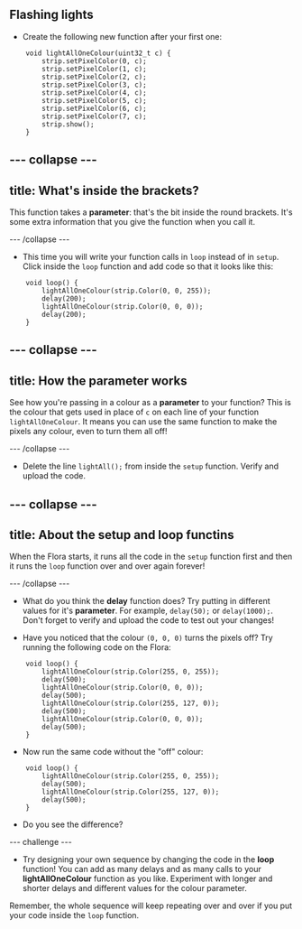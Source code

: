 ## Flashing lights

+ Create the following new function after your first one:

``` 
    void lightAllOneColour(uint32_t c) {
        strip.setPixelColor(0, c);
        strip.setPixelColor(1, c);
        strip.setPixelColor(2, c);
        strip.setPixelColor(3, c);
        strip.setPixelColor(4, c);
        strip.setPixelColor(5, c);
        strip.setPixelColor(6, c);
        strip.setPixelColor(7, c);
        strip.show();
    }
```

--- collapse ---
---
title: What's inside the brackets?
---

This function takes a **parameter**: that's the bit inside the round brackets. It's some extra information that you give the function when you call it.

--- /collapse ---

+ This time you will write your function calls in `loop` instead of in `setup`. Click inside the `loop` function and add code so that it looks like this:

```
    void loop() {
        lightAllOneColour(strip.Color(0, 0, 255));
        delay(200);
        lightAllOneColour(strip.Color(0, 0, 0));
        delay(200);
    }
```

--- collapse ---
---
title: How the parameter works
---

See how you're passing in a colour as a **parameter** to your function? This is the colour that gets used in place of `c` on each line of your function `lightAllOneColour`. It means you can use the same function to make the pixels any colour, even to turn them all off!

--- /collapse ---

+ Delete the line `lightAll();` from inside the `setup` function. Verify and upload the code.

--- collapse ---
---
title: About the setup and loop functins
---

When the Flora starts, it runs all the code in the `setup` function first and then it runs the `loop` function over and over again forever!

--- /collapse ---

+ What do you think the **delay** function does? Try putting in different values for it's **parameter**. For example, `delay(50);` or `delay(1000);`. Don't forget to verify and upload the code to test out your changes!

+ Have you noticed that the colour `(0, 0, 0)` turns the pixels off? Try running the following code on the Flora:

```
    void loop() {
        lightAllOneColour(strip.Color(255, 0, 255));
        delay(500);
        lightAllOneColour(strip.Color(0, 0, 0));
        delay(500);
        lightAllOneColour(strip.Color(255, 127, 0));
        delay(500);
        lightAllOneColour(strip.Color(0, 0, 0));
        delay(500);
    }
```

+ Now run the same code without the "off" colour:

```
    void loop() {
        lightAllOneColour(strip.Color(255, 0, 255));
        delay(500);
        lightAllOneColour(strip.Color(255, 127, 0));
        delay(500);
    }
```

+ Do you see the difference?

--- challenge ---

+ Try designing your own sequence by changing the code in the **loop** function! You can add as many delays and as many calls to your **lightAllOneColour** function as you like. Experiment with longer and shorter delays and different values for the colour parameter.

Remember, the whole sequence will keep repeating over and over if you put your code inside the `loop` function. 
